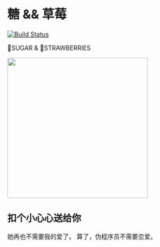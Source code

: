 # 糖 && 草莓

[![Build Status](https://drone.qsomula.top/api/badges/SUGAR__STRAWBERRIES/SUGAR__AND__STRAWBERRIES/status.svg)](https://drone.qsomula.top/SUGAR__STRAWBERRIES/SUGAR__AND__STRAWBERRIES)

🍬SUGAR & 🍓STRAWBERRIES

<img src="https://git.qsomula.top/SUGAR__STRAWBERRIES/SUGAR__AND__STRAWBERRIES/raw/branch/master/public/img/preview.jpg" style="height:320px" />

## 扣个小心心送给你

她再也不需要我的爱了。
算了，伪程序员不需要恋爱。
